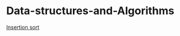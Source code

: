 # Data-structures-and-Algorithms

[Insertion sort](https://github.com/vishnuvardhan2005/Data-structures-and-Algorithms/blob/master/Sorting/insertionSort.cpp)
